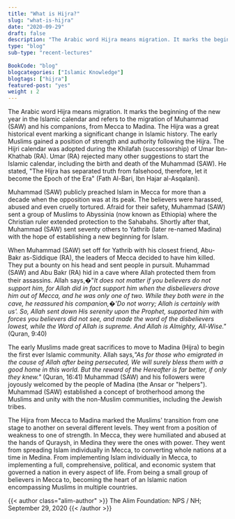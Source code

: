```yaml
--- 
title: "What is Hijra?" 
slug: "what-is-hijra"
date: "2020-09-29" 
draft: false 
description: "The Arabic word Hijra means migration. It marks the beginning of the new year in the Islamic calendar and refers to the migration of Muhammad (SAW) and his companions, from Mecca to Madina." 
type: "blog"
sub-type: "recent-lectures" 
 
BookCode: "blog"
blogcategories: ["Islamic Knowledge"]
blogtags: ["hijra"]
featured-post: "yes"
weight : 2 
---  
```

 The Arabic word Hijra means migration. It marks the beginning of the new year in the Islamic calendar and refers to the migration of Muhammad (SAW) and his companions, from Mecca to Madina. The Hijra was a great historical event marking a significant change in Islamic history. The early Muslims gained a position of strength and authority following the Hijra. The Hijri calendar was adopted during the Khilafah (successorship) of Umar Ibn-Khathab (RA). Umar (RA) rejected many other suggestions to start the Islamic calendar, including the birth and death of the Muhammad (SAW). He stated, "The Hijra has separated truth from falsehood, therefore, let it become the Epoch of the Era" (Fath Al-Bari, Ibn Hajar al-Asqalani).</p>
Muhammad (SAW) publicly preached Islam in Mecca for more than a decade when the opposition was at its peak. The believers were harassed, abused and even cruelly tortured. Afraid for their safety, Muhammad (SAW) sent a group of Muslims to Abyssinia (now known as Ethiopia) where the Christian ruler extended protection to the Sahabahs. Shortly after that, Muhammad (SAW) sent seventy others to Yathrib (later re-named Madina) with the hope of establishing a new beginning for Islam. </p>

When Muhammad (SAW) set off for Yathrib with his closest friend, Abu-Bakr as-Siddique (RA), the leaders of Mecca decided to have him killed. They put a bounty on his head and sent people in pursuit. Muhammad (SAW) and Abu Bakr (RA) hid in a cave where Allah protected them from their assassins. Allah says,�"_It does not matter if you believers do not support him, for Allah did in fact support him when the disbelievers drove him out of Mecca, and he was only one of two. While they both were in the cave, he reassured his companion,�'Do not worry; Allah is certainly with us'. So, Allah sent down His serenity upon the Prophet, supported him with forces you believers did not see, and made the word of the disbelievers lowest, while the Word of Allah is supreme. And Allah is Almighty, All-Wise."_ (Quran, 9:40)

The early Muslims made great sacrifices to move to Madina (Hijra) to begin the first ever Islamic community. Allah says,_"As for those who emigrated in the cause of Allah after being persecuted, We will surely bless them with a good home in this world. But the reward of the Hereafter is far better, if only they knew."_ (Quran, 16:41) Muhammad (SAW) and his followers were joyously welcomed by the people of Madina (the Ansar or "helpers"). Muhammad (SAW) established a concept of brotherhood among the Muslims and unity with the non-Muslim communities, including the Jewish tribes.

The Hijra from Mecca to Madina marked the Muslims' transition from one stage to another on several different levels. They went from a position of weakness to one of strength. In Mecca, they were humiliated and abused at the hands of Quraysh, in Medina they were the ones with power. They went from spreading Islam individually in Mecca, to converting whole nations at a time in Medina.  From implementing Islam individually in Mecca, to implementing a full, comprehensive, political, and economic system that governed a nation in every aspect of life. From being a small group of believers in Mecca to, becoming the heart of an Islamic nation encompassing Muslims in multiple countries.

{{< author class="alim-author" >}}
The Alim Foundation: NPS / NH; September 29, 2020
{{< /author >}}